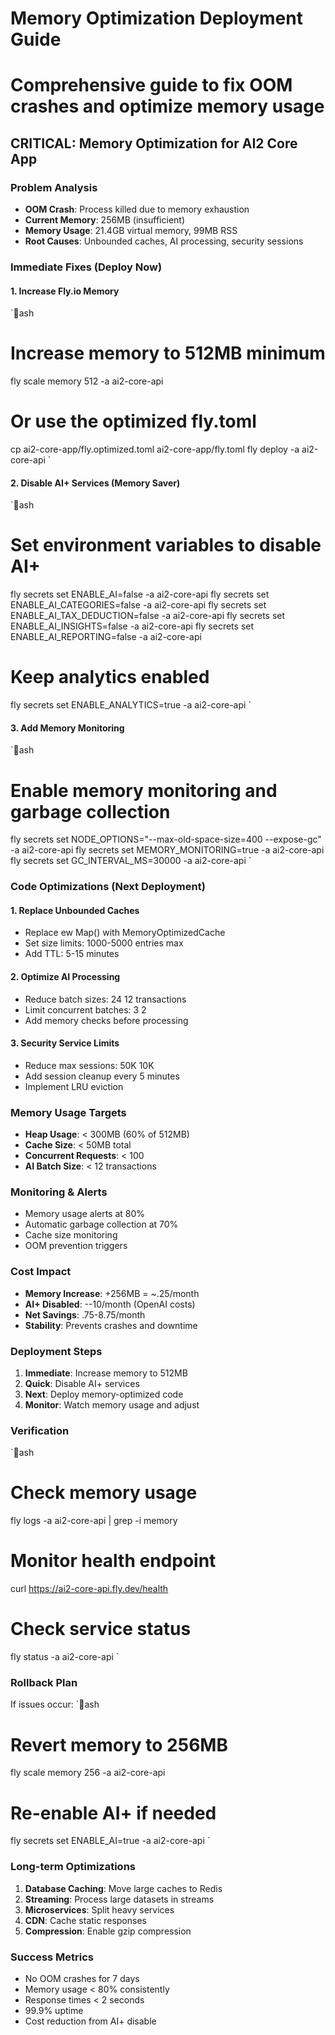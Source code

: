 ﻿# Memory Optimization Deployment Guide
# Comprehensive guide to fix OOM crashes and optimize memory usage

##  CRITICAL: Memory Optimization for AI2 Core App

### Problem Analysis
- **OOM Crash**: Process killed due to memory exhaustion
- **Current Memory**: 256MB (insufficient)
- **Memory Usage**: 21.4GB virtual memory, 99MB RSS
- **Root Causes**: Unbounded caches, AI processing, security sessions

### Immediate Fixes (Deploy Now)

#### 1. Increase Fly.io Memory
`ash
# Increase memory to 512MB minimum
fly scale memory 512 -a ai2-core-api

# Or use the optimized fly.toml
cp ai2-core-app/fly.optimized.toml ai2-core-app/fly.toml
fly deploy -a ai2-core-api
`

#### 2. Disable AI+ Services (Memory Saver)
`ash
# Set environment variables to disable AI+
fly secrets set ENABLE_AI=false -a ai2-core-api
fly secrets set ENABLE_AI_CATEGORIES=false -a ai2-core-api
fly secrets set ENABLE_AI_TAX_DEDUCTION=false -a ai2-core-api
fly secrets set ENABLE_AI_INSIGHTS=false -a ai2-core-api
fly secrets set ENABLE_AI_REPORTING=false -a ai2-core-api

# Keep analytics enabled
fly secrets set ENABLE_ANALYTICS=true -a ai2-core-api
`

#### 3. Add Memory Monitoring
`ash
# Enable memory monitoring and garbage collection
fly secrets set NODE_OPTIONS="--max-old-space-size=400 --expose-gc" -a ai2-core-api
fly secrets set MEMORY_MONITORING=true -a ai2-core-api
fly secrets set GC_INTERVAL_MS=30000 -a ai2-core-api
`

### Code Optimizations (Next Deployment)

#### 1. Replace Unbounded Caches
- Replace 
ew Map() with MemoryOptimizedCache
- Set size limits: 1000-5000 entries max
- Add TTL: 5-15 minutes

#### 2. Optimize AI Processing
- Reduce batch sizes: 24  12 transactions
- Limit concurrent batches: 3  2
- Add memory checks before processing

#### 3. Security Service Limits
- Reduce max sessions: 50K  10K
- Add session cleanup every 5 minutes
- Implement LRU eviction

### Memory Usage Targets
- **Heap Usage**: < 300MB (60% of 512MB)
- **Cache Size**: < 50MB total
- **Concurrent Requests**: < 100
- **AI Batch Size**: < 12 transactions

### Monitoring & Alerts
- Memory usage alerts at 80%
- Automatic garbage collection at 70%
- Cache size monitoring
- OOM prevention triggers

### Cost Impact
- **Memory Increase**: +256MB = ~.25/month
- **AI+ Disabled**: --10/month (OpenAI costs)
- **Net Savings**: .75-8.75/month
- **Stability**: Prevents crashes and downtime

### Deployment Steps
1. **Immediate**: Increase memory to 512MB
2. **Quick**: Disable AI+ services
3. **Next**: Deploy memory-optimized code
4. **Monitor**: Watch memory usage and adjust

### Verification
`ash
# Check memory usage
fly logs -a ai2-core-api | grep -i memory

# Monitor health endpoint
curl https://ai2-core-api.fly.dev/health

# Check service status
fly status -a ai2-core-api
`

### Rollback Plan
If issues occur:
`ash
# Revert memory to 256MB
fly scale memory 256 -a ai2-core-api

# Re-enable AI+ if needed
fly secrets set ENABLE_AI=true -a ai2-core-api
`

### Long-term Optimizations
1. **Database Caching**: Move large caches to Redis
2. **Streaming**: Process large datasets in streams
3. **Microservices**: Split heavy services
4. **CDN**: Cache static responses
5. **Compression**: Enable gzip compression

### Success Metrics
-  No OOM crashes for 7 days
-  Memory usage < 80% consistently
-  Response times < 2 seconds
-  99.9% uptime
-  Cost reduction from AI+ disable
